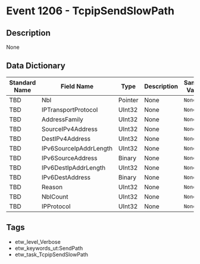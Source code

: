 # Event 1206 - TcpipSendSlowPath

## Description
None

## Data Dictionary
|Standard Name|Field Name|Type|Description|Sample Value|
|---|---|---|---|---|
|TBD|Nbl|Pointer|None|`None`|
|TBD|IPTransportProtocol|UInt32|None|`None`|
|TBD|AddressFamily|UInt32|None|`None`|
|TBD|SourceIPv4Address|UInt32|None|`None`|
|TBD|DestIPv4Address|UInt32|None|`None`|
|TBD|IPv6SourceIpAddrLength|UInt32|None|`None`|
|TBD|IPv6SourceAddress|Binary|None|`None`|
|TBD|IPv6DestIpAddrLength|UInt32|None|`None`|
|TBD|IPv6DestAddress|Binary|None|`None`|
|TBD|Reason|UInt32|None|`None`|
|TBD|NblCount|UInt32|None|`None`|
|TBD|IPProtocol|UInt32|None|`None`|

## Tags
* etw_level_Verbose
* etw_keywords_ut:SendPath
* etw_task_TcpipSendSlowPath